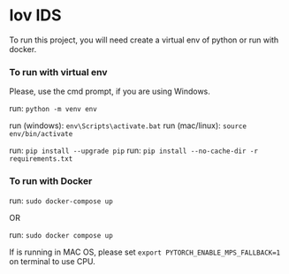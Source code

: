 # Iov IDS

To run this project, you will need create a virtual env of python or run with docker.

### To run with virtual env

Please, use the cmd prompt, if you are using Windows.

run: `python -m venv env`

run (windows): `env\Scripts\activate.bat`
run (mac/linux): `source env/bin/activate`

run: `pip install --upgrade pip`
run: `pip install --no-cache-dir -r requirements.txt`

### To run with Docker

run: `sudo docker-compose up`

OR

run: `sudo docker compose up`

If is running in MAC OS, please set `export PYTORCH_ENABLE_MPS_FALLBACK=1` on terminal to use CPU.